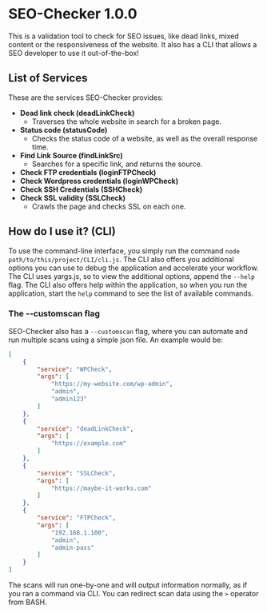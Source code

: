 # SEO-Checker 1.0.0

This is a validation tool to check for SEO issues, like dead links, mixed content or the responsiveness of the website. It also has a CLI that allows a SEO developer to use it out-of-the-box!

## List of Services

These are the services SEO-Checker provides:
- **Dead link check (deadLinkCheck)**
    - Traverses the whole website in search for a broken page.
- **Status code (statusCode)**
    - Checks the status code of a website, as well as the overall response time.
- **Find Link Source (findLinkSrc)**
    - Searches for a specific link, and returns the source.
- **Check FTP credentials (loginFTPCheck)**
- **Check Wordpress credentials (loginWPCheck)**
- **Check SSH Credentials (SSHCheck)**
- **Check SSL validity (SSLCheck)**
    - Crawls the page and checks SSL on each one.

## How do I use it? (CLI)

To use the command-line interface, you simply run the command `node path/to/this/project/CLI/cli.js`. The CLI also offers you additional options you can use to debug the application and accelerate your workflow. The CLI uses yargs.js, so to view the additional options, append the `--help` flag. The CLI also offers help within the application, so when you run the application, start the `help` command to see the list of available commands.

### The --customscan flag

SEO-Checker also has a `--customscan` flag, where you can automate and run multiple scans using a simple json file. An example would be:

```json
[
    {
        "service": "WPCheck",
        "args": [
            "https://my-website.com/wp-admin",
            "admin",
            "admin123"
        ]
    },
    {
        "service": "deadLinkCheck",
        "args": [
            "https://example.com"
        ]
    },
    {
        "service": "SSLCheck",
        "args": [
            "https://maybe-it-works.com"
        ]
    },
    {
        "service": "FTPCheck",
        "args": [
            "192.168.1.100",
            "admin",
            "admin-pass"
        ]
    }
]
```

The scans will run one-by-one and will output information normally, as if you ran a command via CLI. You can redirect scan data using the `>` operator from BASH.
